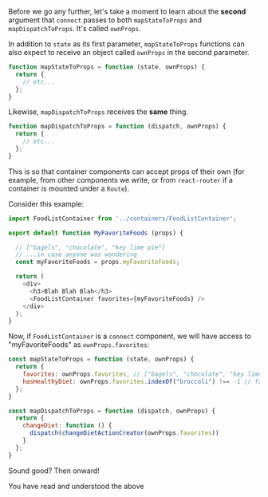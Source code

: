 Before we go any further, let's take a moment to learn about the **second** argument that `connect` passes to both `mapStateToProps` and `mapDispatchToProps`. It's called `ownProps`.

In addition to `state` as its first parameter, `mapStateToProps` functions can also expect to receive an object called `ownProps` in the second parameter.

```js
function mapStateToProps = function (state, ownProps) {
  return {
    // etc...
  };
}
```

Likewise, `mapDispatchToProps` receives the **same** thing.
```js
function mapDispatchToProps = function (dispatch, ownProps) {
  return {
    // etc...
  };
}
```

This is so that container components can accept props of their own (for example, from other components we write, or from `react-router` if a container is mounted under a `Route`).

Consider this example:

```js
import FoodListContainer from '../containers/FoodListContainer';

export default function MyFavoriteFoods (props) {

  // ["bagels", "chocolate", "key lime pie"]
  // ...in case anyone was wondering
  const myFavoriteFoods = props.myFavoriteFoods;

  return (
    <div>
      <h3>Blah Blah Blah</h3>
      <FoodListContainer favorites={myFavoriteFoods} />
    </div>
  );
}
```

Now, if `FoodListContainer` is a `connect` component, we will have access to "myFavoriteFoods" as `ownProps.favorites`:

```js
const mapStateToProps = function (state, ownProps) {
  return {
    favorites: ownProps.favorites, // ["bagels", "chocolate", "key lime pie"]
    hasHealthyDiet: ownProps.favorites.indexOf("broccoli") !== -1 // false :(
  };
}

const mapDispatchToProps = function (dispatch, ownProps) {
  return {
    changeDiet: function () {
      dispatch(changeDietActionCreator(ownProps.favorites))
    }
  };
}
```

Sound good? Then onward!

<guide>
You have read and understood the above
</guide>